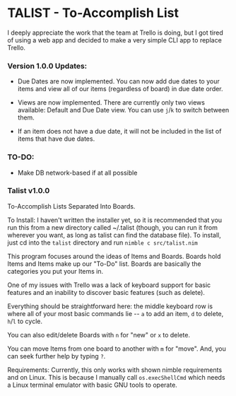 # TALIST - To-Accomplish List

I deeply appreciate the work that the team at Trello is doing, but I got tired of using a web app and decided to make a very simple CLI app to replace Trello.

### Version 1.0.0 Updates:
* Due Dates are now implemented. You can now add due dates to your items
and view all of our items (regardless of board) in due date order.

* Views are now implemented. There are currently only two views available:
Default and Due Date view. You can use `j`/`k` to switch between them.

* If an item does not have a due date, it will not be included in the list
of items that have due dates.

### TO-DO:
- Make DB network-based if at all possible

### Talist v1.0.0

To-Accomplish Lists Separated Into Boards.

To Install:
I haven't written the installer yet, so it is recommended that you run this from a new directory called ~/.talist (though, you can run it from wherever you want, as long as talist can find the database file). To install, just cd into the `talist` directory and run `nimble c src/talist.nim`

This program focuses around the ideas of Items and Boards. Boards hold Items and Items
make up our "To-Do" list. Boards are basically the categories you put your Items in.

One of my issues with Trello was a lack of keyboard support for basic features and
an inability to discover basic features (such as delete). 

Everything should be straightforward here: the middle keyboard row is where all of
your most basic commands lie -- `a` to add an item, `d` to delete, `h`/`l` to cycle.

You can also edit/delete Boards with `n` for "new" or `x` to delete.

You can move Items from one board to another with `m` for "move". And, you can seek
further help by typing `?`.

Requirements:
Currently, this only works with shown nimble requirements and on Linux. This is 
because I manually call `os.execShellCmd` which needs a Linux terminal emulator
with basic GNU tools to operate. 
